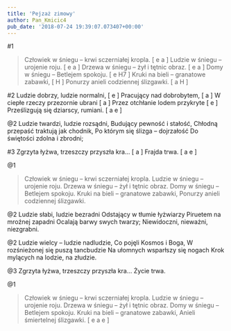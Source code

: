 ```yaml
---
title: 'Pejzaż zimowy'
author: Pan_Kmicic4
pub_date: '2018-07-24 19:39:07.073407+00:00'
---
```


#1
>Człowiek w śniegu – krwi sczerniałej kropla. [ e a ]
>Ludzie w śniegu – urojenie roju. [ e a ]
>Drzewa w śniegu – żył i tętnic obraz. [ e a ]
>Domy w śniegu – Betlejem spokoju. [ e H7 ]
>Kruki na bieli – granatowe zabawki, [ H ]
>Ponurzy anieli codziennej ślizgawki. [ a H ]

#2
Ludzie dobrzy, ludzie normalni, [ e ]
Pracujący nad dobrobytem, [ a ]
W ciepłe rzeczy przezornie ubrani [ a ]
Przez otchłanie lodem przykryte [ e ]
Prześlizgują się dziarscy, rumiani. [ a e ]

@2
Ludzie twardzi, ludzie rozsądni,
Budujący pewność i stałość,
Chłodną przepaść traktują jak chodnik,
Po którym się ślizga – dojrzałość
Do świętości zdolna i zbrodni;

#3
Zgrzyta łyżwa, trzeszczy przyszła kra… [ a ]
Frajda trwa. [ a e ]

@1
>Człowiek w śniegu – krwi sczerniałej kropla.
>Ludzie w śniegu – urojenie roju.
>Drzewa w śniegu – żył i tętnic obraz.
>Domy w śniegu – Betlejem spokoju.
>Kruki na bieli – granatowe zabawki,
>Ponurzy anieli codziennej ślizgawki.

@2
Ludzie słabi, ludzie bezradni
Odstający w tłumie łyżwiarzy
Piruetem na mroźnej zapadni
Ocalają barwy swych twarzy;
Niewidoczni, nieważni, niezgrabni.

@2
Ludzie wielcy – ludzie nadludzie,
Co pojęli Kosmos i Boga,
W rozśnieżonej się puszą tancbudzie
Na ułomnych wsparłszy się nogach
Krok mylących na lodzie, na złudzie.

@3
Zgrzyta łyżwa, trzeszczy przyszła kra…
Życie trwa.

@1
>Człowiek w śniegu – krwi sczerniałej kropla.
>Ludzie w śniegu – urojenie roju.
>Drzewa w śniegu – żył i tętnic obraz.
>Domy w śniegu – Betlejem spokoju.
>Kruki na bieli – granatowe zabawki,
>Anieli śmiertelnej ślizgawki. [ e a e ]